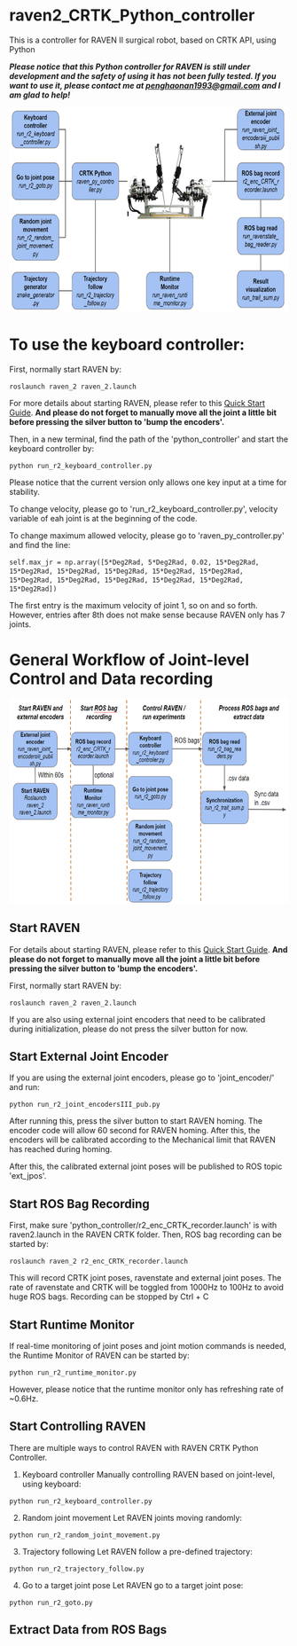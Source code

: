 # raven2_CRTK_Python_controller
This is a controller for RAVEN II surgical robot, based on CRTK API, using Python

***Please notice that this Python controller for RAVEN is still under development and the safety of using it has not been fully tested. If you want to use it, please contact me at penghaonan1993@gmail.com and I am glad to help!***

<p align="center">
  <img src="https://github.com/HaonanPeng/raven2_CRTK_Python_controller/blob/main/fig/sum_raven_crtk_py.png" width="750" height="369">
</p>

# To use the keyboard controller:
First, normally start RAVEN by:

```
roslaunch raven_2 raven_2.launch
```

For more details about starting RAVEN, please refer to this [Quick Start Guide](https://github.com/HaonanPeng/raven2_CRTK_Python_controller/blob/main/doc/UW-BRL%20RAVEN%20Quick-Start%20Guide%20-%20Google%20Docs.pdf). **And please do not forget to manually move all the joint a little bit before pressing the silver button to 'bump the encoders'.**


Then, in a new terminal, find the path of the 'python_controller' and start the keyboard controller by:

```
python run_r2_keyboard_controller.py
```

Please notice that the current version only allows one key input at a time for stability.

To change velocity, please go to 'run_r2_keyboard_controller.py', velocity variable of eah joint is at the beginning of the code.

To change maximum allowed velocity, please go to 'raven_py_controller.py' and find the line:

```
self.max_jr = np.array([5*Deg2Rad, 5*Deg2Rad, 0.02, 15*Deg2Rad, 15*Deg2Rad, 15*Deg2Rad, 15*Deg2Rad, 15*Deg2Rad, 15*Deg2Rad, 15*Deg2Rad, 15*Deg2Rad, 15*Deg2Rad, 15*Deg2Rad, 15*Deg2Rad, 15*Deg2Rad])
```

The first entry is the maximum velocity of joint 1, so on and so forth. However, entries after 8th does not make sense because RAVEN only has 7 joints.

# General Workflow of Joint-level Control and Data recording

<p align="center">
  <img src="https://github.com/HaonanPeng/raven2_CRTK_Python_controller/blob/main/fig/exp_recording_workflow.png" width="750" height="369">
</p>

## Start RAVEN
For details about starting RAVEN, please refer to this [Quick Start Guide](https://github.com/HaonanPeng/raven2_CRTK_Python_controller/blob/main/doc/UW-BRL%20RAVEN%20Quick-Start%20Guide%20-%20Google%20Docs.pdf). **And please do not forget to manually move all the joint a little bit before pressing the silver button to 'bump the encoders'.**

First, normally start RAVEN by:
```
roslaunch raven_2 raven_2.launch
```

If you are also using external joint encoders that need to be calibrated during initialization, please do not press the silver button for now.

## Start External Joint Encoder
If you are using the external joint encoders, please go to 'joint_encoder/'  and run:
```
python run_r2_joint_encodersIII_pub.py
```
After running this, press the silver button to start RAVEN homing. The encoder code will allow 60 second for RAVEN homing. After this, the encoders will be calibrated according to the Mechanical limit that RAVEN has reached during homing.

After this, the calibrated external joint poses will be published to ROS topic 'ext_jpos'.

## Start ROS Bag Recording
First, make sure 'python_controller/r2_enc_CRTK_recorder.launch' is with raven2.launch in the RAVEN CRTK folder. Then, ROS bag recording can be started by:
```
roslaunch raven_2 r2_enc_CRTK_recorder.launch
```
This will record CRTK joint poses, ravenstate and external joint poses. The rate of ravenstate and CRTK will be toggled from 1000Hz to 100Hz to avoid huge ROS bags. Recording can be stopped by Ctrl + C

## Start Runtime Monitor
If real-time monitoring of joint poses and joint motion commands is needed, the Runtime Monitor of RAVEN can be started by:
```
python run_r2_runtime_monitor.py
```
However, please notice that the runtime monitor only has refreshing rate of ~0.6Hz. 

## Start Controlling RAVEN
There are multiple ways to control RAVEN with RAVEN CRTK Python Controller.

1) Keyboard controller
Manually controlling RAVEN based on joint-level, using keyboard:
```
python run_r2_keyboard_controller.py
```

2) Random joint movement
Let RAVEN joints moving randomly:
```
python run_r2_random_joint_movement.py
```

3) Trajectory following
Let RAVEN follow a pre-defined trajectory:
```
python run_r2_trajectory_follow.py
```

4) Go to a target joint pose
Let RAVEN go to a target joint pose:
```
python run_r2_goto.py
```
## Extract Data from ROS Bags


